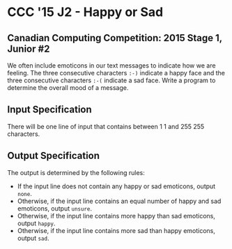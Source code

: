# CCC '15 J2 - Happy or Sad

## Canadian Computing Competition: 2015 Stage 1, Junior #2

We often include emoticons in our text messages to indicate how we are feeling. The three consecutive characters `:-)` indicate a happy face and the three consecutive characters `:-(` indicate a sad face. Write a program to determine the overall mood of a message.

## Input Specification

There will be one line of input that contains between 1 1 and 255 255 characters.

## Output Specification

The output is determined by the following rules:

- If the input line does not contain any happy or sad emoticons, output `none`.
- Otherwise, if the input line contains an equal number of happy and sad emoticons, output `unsure`.
- Otherwise, if the input line contains more happy than sad emoticons, output `happy`.
- Otherwise, if the input line contains more sad than happy emoticons, output `sad`.
